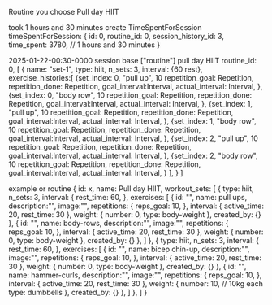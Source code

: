 Routine you choose
Pull day HIIT

took 1 hours and 30 minutes
create TimeSpentForSession
timeSpentForSession: {
  id: 0,
  routine_id: 0,
  session_history_id: 3,
  time_spent: 3780, // 1 hours and 30 minutes
}

2025-01-22-00:30-0000
session base ["routine"] pull day HIIT
routine_id: 0,
[
  {
    name: "set-1",
    type: hiit,
    n_sets: 3,
    interval: {60 rest},
    exercise_histories:[
      {set_index: 0,  "pull up", 10 repetition_goal: Repetition, repetition_done: Repetition,  goal_interval:Interval, actual_interval: Interval,  },
      {set_index: 0,  "body row", 10 repetition_goal: Repetition, repetition_done: Repetition,  goal_interval:Interval, actual_interval: Interval,  },
      {set_index: 1, "pull up", 10 repetition_goal: Repetition, repetition_done: Repetition,  goal_interval:Interval, actual_interval: Interval,  },
      {set_index: 1, "body row", 10 repetition_goal: Repetition, repetition_done: Repetition,  goal_interval:Interval, actual_interval: Interval,  },
      {set_index: 2, "pull up", 10 repetition_goal: Repetition, repetition_done: Repetition,  goal_interval:Interval, actual_interval: Interval,  },
      {set_index: 2, "body row", 10 repetition_goal: Repetition, repetition_done: Repetition,  goal_interval:Interval, actual_interval: Interval,  }
  ],
  }
]

example or routine
{
  id: x,
  name: Pull day HIIT,
  workout_sets: [
    {
      type: hiit,
      n_sets: 3,
      interval: {
        rest_time: 60,
      },
      exercises: [
        {
          id: "",
          name: pull ups,
          description:"",
          image:"",
          repetitions: {
            reps_goal: 10,
          },
          interval: {
            active_time: 20,
            rest_time: 30
          },
          weight: {
            number: 0,
            type: body-weight
          },
          created_by: {}
        },
        {
          id: "",
          name: body-rows,
          description:"",
          image:"",
          repetitions: {
            reps_goal: 10,
          },
          interval: {
            active_time: 20,
            rest_time: 30
          },
          weight: {
            number: 0,
            type: body-weight
          },
          created_by: {}
        },
      ]
    },
    {
      type: hiit,
      n_sets: 3,
      interval: {
        rest_time: 60,
      },
      exercises: [
        {
          id: "",
          name: bicep chin-up,
          description:"",
          image:"",
          repetitions: {
            reps_goal: 10,
          },
          interval: {
            active_time: 20,
            rest_time: 30
          },
          weight: {
            number: 0,
            type: body-weight
          },
          created_by: {}
        },
        {
          id: "",
          name: hammer-curls,
          description:"",
          image:"",
          repetitions: {
            reps_goal: 10,
          },
          interval: {
            active_time: 20,
            rest_time: 30
          },
          weight: {
            number: 10, // 10kg each
            type: dumbbells
          },
          created_by: {}
        },
      ]
    },
  ]
}